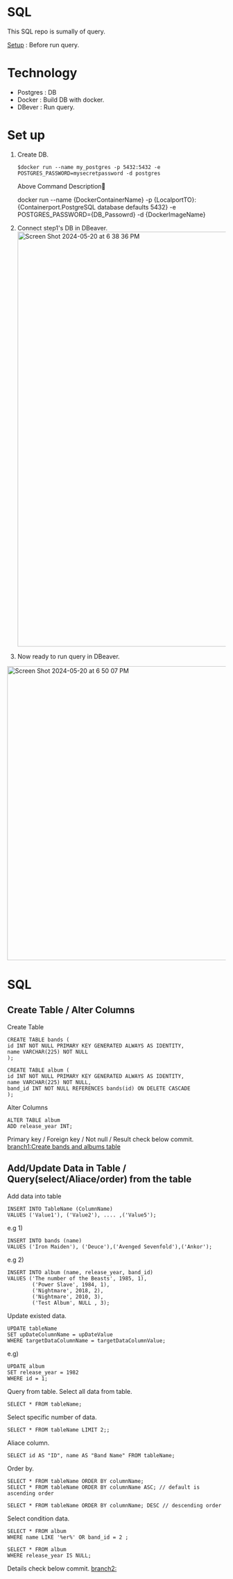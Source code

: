 # SQL

This SQL repo is sumally of query.

[Setup](https://github.com/hikaori/SQL/README.md#set-up) : Before run query.

# Technology

- Postgres : DB
- Docker : Build DB with docker.
- DBever : Run query.

# Set up

1. Create DB.

   `$docker run --name my_postgres -p 5432:5432 -e POSTGRES_PASSWORD=mysecretpassword -d postgres`

   Above Command Description🔽

   docker run --name {DockerContainerName} -p {LocalportTO}:{Containerport.PostgreSQL database defaults 5432} -e POSTGRES_PASSWORD={DB_Passowrd} -d {DockerImageName}

2. Connect step1's DB in DBeaver.
   <img width="954" alt="Screen Shot 2024-05-20 at 6 38 36 PM" src="https://github.com/hikaori/SQL/assets/23109342/d906cc38-67dd-42ac-8f05-319c8fc31767">

3. Now ready to run query in DBeaver.

<img width="676" alt="Screen Shot 2024-05-20 at 6 50 07 PM" src="https://github.com/hikaori/SQL/assets/23109342/25e11cf4-e5fc-4d14-bbe6-6c7522e745e3">

# SQL

## Create Table / Alter Columns

Create Table

```
CREATE TABLE bands (
id INT NOT NULL PRIMARY KEY GENERATED ALWAYS AS IDENTITY,
name VARCHAR(225) NOT NULL
);

CREATE TABLE album (
id INT NOT NULL PRIMARY KEY GENERATED ALWAYS AS IDENTITY,
name VARCHAR(225) NOT NULL,
band_id INT NOT NULL REFERENCES bands(id) ON DELETE CASCADE
);
```

Alter Columns

```
ALTER TABLE album
ADD release_year INT;
```

Primary key / Foreign key / Not null / Result check below commit.
[branch1:Create bands and albums table](https://github.com/hikaori/SQL/pull/1)

## Add/Update Data in Table / Query(select/Aliace/order) from the table

Add data into table

```
INSERT INTO TableName (ColumnName)
VALUES ('Value1'), ('Value2'), .... ,('Value5');
```

e.g 1)

```
INSERT INTO bands (name)
VALUES ('Iron Maiden'), ('Deuce'),('Avenged Sevenfold'),('Ankor');
```

e.g 2)

```
INSERT INTO album (name, release_year, band_id)
VALUES ('The number of the Beasts', 1985, 1),
		('Power Slave', 1984, 1),
		('Nightmare', 2018, 2),
		('Nightmare', 2010, 3),
		('Test Album', NULL , 3);
```

Update existed data.

```
UPDATE tableName
SET upDateColumnName = upDateValue
WHERE targetDataColumnName = targetDataColumnValue;
```

e.g)

```
UPDATE album
SET release_year = 1982
WHERE id = 1;
```

Query from table.
Select all data from table.

```
SELECT * FROM tableName;
```

Select specific number of data.

```
SELECT * FROM tableName LIMIT 2;;
```

Aliace column.

```
SELECT id AS "ID", name AS "Band Name" FROM tableName;
```

Order by.

```
SELECT * FROM tableName ORDER BY columnName;
SELECT * FROM tableName ORDER BY columnName ASC; // default is ascending order

SELECT * FROM tableName ORDER BY columnName; DESC // descending order
```

Select condition data.

```
SELECT * FROM album
WHERE name LIKE '%er%' OR band_id = 2 ;
```

```
SELECT * FROM album
WHERE release_year IS NULL;
```

Details check below commit. [branch2:]()
